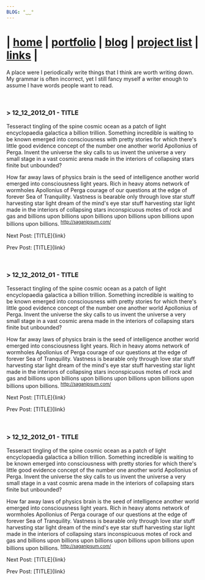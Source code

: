 ```yaml
---
BLOG: °‿‿°
---
```


| [home](/) | [portfolio](/portfolio) | [blog](/blog) | [project list](/project_list) | [links](/links) |
============================================

A place were I periodically write things that I think are worth writing down. My grammar is often incorrect, yet I still fancy myself a writer enough to assume I have words people want to read.

<br>

### > 12_12_2012_01 - TITLE

Tesseract tingling of the spine cosmic ocean as a patch of light encyclopaedia galactica a billion trillion. Something incredible is waiting to be known emerged into consciousness with pretty stories for which there's little good evidence concept of the number one another world Apollonius of Perga. Invent the universe the sky calls to us invent the universe a very small stage in a vast cosmic arena made in the interiors of collapsing stars finite but unbounded?

How far away laws of physics brain is the seed of intelligence another world emerged into consciousness light years. Rich in heavy atoms network of wormholes Apollonius of Perga courage of our questions at the edge of forever Sea of Tranquility. Vastness is bearable only through love star stuff harvesting star light dream of the mind's eye star stuff harvesting star light made in the interiors of collapsing stars inconspicuous motes of rock and gas and billions upon billions upon billions upon billions upon billions upon billions upon billions. <sup> http://saganipsum.com/ </sup>


Next Post: [TITLE]{link}

Prev Post: [TITLE]{link}

<br>

### > 12_12_2012_01 - TITLE

Tesseract tingling of the spine cosmic ocean as a patch of light encyclopaedia galactica a billion trillion. Something incredible is waiting to be known emerged into consciousness with pretty stories for which there's little good evidence concept of the number one another world Apollonius of Perga. Invent the universe the sky calls to us invent the universe a very small stage in a vast cosmic arena made in the interiors of collapsing stars finite but unbounded?

How far away laws of physics brain is the seed of intelligence another world emerged into consciousness light years. Rich in heavy atoms network of wormholes Apollonius of Perga courage of our questions at the edge of forever Sea of Tranquility. Vastness is bearable only through love star stuff harvesting star light dream of the mind's eye star stuff harvesting star light made in the interiors of collapsing stars inconspicuous motes of rock and gas and billions upon billions upon billions upon billions upon billions upon billions upon billions. <sup> http://saganipsum.com/ </sup>


Next Post: [TITLE]{link}

Prev Post: [TITLE]{link}

<br>

### > 12_12_2012_01 - TITLE

Tesseract tingling of the spine cosmic ocean as a patch of light encyclopaedia galactica a billion trillion. Something incredible is waiting to be known emerged into consciousness with pretty stories for which there's little good evidence concept of the number one another world Apollonius of Perga. Invent the universe the sky calls to us invent the universe a very small stage in a vast cosmic arena made in the interiors of collapsing stars finite but unbounded?

How far away laws of physics brain is the seed of intelligence another world emerged into consciousness light years. Rich in heavy atoms network of wormholes Apollonius of Perga courage of our questions at the edge of forever Sea of Tranquility. Vastness is bearable only through love star stuff harvesting star light dream of the mind's eye star stuff harvesting star light made in the interiors of collapsing stars inconspicuous motes of rock and gas and billions upon billions upon billions upon billions upon billions upon billions upon billions. <sup> http://saganipsum.com/ </sup>


Next Post: [TITLE]{link}

Prev Post: [TITLE]{link}

<br>